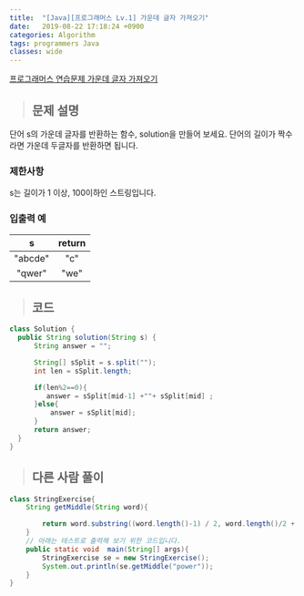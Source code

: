 ```yaml
---
title:  "[Java][프로그래머스 Lv.1] 가운데 글자 가져오기"
date:   2019-08-22 17:18:24 +0900
categories: Algorithm
tags: programmers Java
classes: wide
---  
```


[프로그래머스 연습문제 가운데 글자 가져오기](https://programmers.co.kr/learn/courses/30/lessons/12903)    


> ## 문제 설명  

단어 s의 가운데 글자를 반환하는 함수, solution을 만들어 보세요. 단어의 길이가 짝수라면 가운데 두글자를 반환하면 됩니다.  

### 제한사항  

s는 길이가 1 이상, 100이하인 스트링입니다.  


### 입출력 예    

|    s    | return |
|:-------:|:------:|
| "abcde" | "c"    |
| "qwer"  | "we"   |  

>## 코드  

```java  
class Solution {
  public String solution(String s) {
      String answer = "";

      String[] sSplit = s.split("");
      int len = sSplit.length;

      if(len%2==0){
         answer = sSplit[mid-1] +""+ sSplit[mid] ;
      }else{
          answer = sSplit[mid];
      }
      return answer;
  }
}
```  


>## 다른 사람 풀이  

```java  
class StringExercise{
    String getMiddle(String word){

        return word.substring((word.length()-1) / 2, word.length()/2 + 1);    
    }
    // 아래는 테스트로 출력해 보기 위한 코드입니다.
    public static void  main(String[] args){
        StringExercise se = new StringExercise();
        System.out.println(se.getMiddle("power"));
    }
}
```

